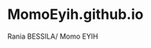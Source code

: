 # MomoEyih.github.io
Rania BESSILA/ Momo EYIH 
<DOCTYPE html>
<html>
<head>
    <meta charset="UTF-8"/>
	<title>Rania et Momo</title>
</head>
<body>

</body>
</html>
